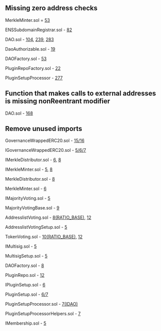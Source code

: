 ## Missing zero address checks
MerkleMinter.sol = [53](https://github.com/code-423n4/2023-03-aragon/blob/main/packages/contracts/src/plugins/token/MerkleMinter.sol#L53)

ENSSubdomainRegistrar.sol - [82](https://github.com/code-423n4/2023-03-aragon/blob/main/packages/contracts/src/framework/utils/ens/ENSSubdomainRegistrar.sol#L82)

DAO.sol - [104](https://github.com/code-423n4/2023-03-aragon/blob/main/packages/contracts/src/core/dao/DAO.sol#L104), [239](https://github.com/code-423n4/2023-03-aragon/blob/main/packages/contracts/src/core/dao/DAO.sol#L239), [283](https://github.com/code-423n4/2023-03-aragon/blob/main/packages/contracts/src/core/dao/DAO.sol#L283)

DaoAuthorizable.sol - [19](https://github.com/code-423n4/2023-03-aragon/blob/main/packages/contracts/src/core/plugin/dao-authorizable/DaoAuthorizable.sol#L19)

DAOFactory.sol - [53](https://github.com/code-423n4/2023-03-aragon/blob/main/packages/contracts/src/framework/dao/DAOFactory.sol#L53)

PluginRepoFactory.sol - [22](https://github.com/code-423n4/2023-03-aragon/blob/main/packages/contracts/src/framework/plugin/repo/PluginRepoFactory.sol#L22)

PluginSetupProcessor - [277](https://github.com/code-423n4/2023-03-aragon/blob/main/packages/contracts/src/framework/plugin/setup/PluginSetupProcessor.sol#L277)

## Function that makes calls to external addresses is missing nonReentrant modifier
DAO.sol - [168](https://github.com/code-423n4/2023-03-aragon/blob/main/packages/contracts/src/core/dao/DAO.sol#L168)

## Remove unused imports
GovernanceWrappedERC20.sol - [15/16](https://github.com/code-423n4/2023-03-aragon/blob/main/packages/contracts/src/token/ERC20/governance/GovernanceWrappedERC20.sol#L15-L16)

IGovernanceWrappedERC20.sol - [5/6/7](https://github.com/code-423n4/2023-03-aragon/blob/main/packages/contracts/src/token/ERC20/governance/IGovernanceWrappedERC20.sol#L5-L7)

IMerkleDistributor.sol - [6](https://github.com/code-423n4/2023-03-aragon/blob/main/packages/contracts/src/plugins/token/IMerkleDistributor.sol#L6), [8](https://github.com/code-423n4/2023-03-aragon/blob/main/packages/contracts/src/plugins/token/IMerkleDistributor.sol#L8)

IMerkleMinter.sol - [5](https://github.com/code-423n4/2023-03-aragon/blob/main/packages/contracts/src/plugins/token/IMerkleMinter.sol#L5), [8](https://github.com/code-423n4/2023-03-aragon/blob/main/packages/contracts/src/plugins/token/IMerkleMinter.sol#L8)

MerkleDistributor.sol - [8](https://github.com/code-423n4/2023-03-aragon/blob/main/packages/contracts/src/plugins/token/MerkleDistributor.sol#L8)

MerkleMinter.sol - [6](https://github.com/code-423n4/2023-03-aragon/blob/main/packages/contracts/src/plugins/token/MerkleMinter.sol#L6)

IMajorityVoting.sol - [5](https://github.com/code-423n4/2023-03-aragon/blob/main/packages/contracts/src/plugins/governance/majority-voting/IMajorityVoting.sol#L5)

MajorityVotingBase.sol - [9](https://github.com/code-423n4/2023-03-aragon/blob/main/packages/contracts/src/plugins/governance/majority-voting/MajorityVotingBase.sol#L9)

AddresslistVoting.sol - [8(RATIO_BASE)](https://github.com/code-423n4/2023-03-aragon/blob/main/packages/contracts/src/plugins/governance/majority-voting/addresslist/AddresslistVoting.sol#L8), [12](https://github.com/code-423n4/2023-03-aragon/blob/main/packages/contracts/src/plugins/governance/majority-voting/addresslist/AddresslistVoting.sol#L12)

AddresslistVotingSetup.sol - [5](https://github.com/code-423n4/2023-03-aragon/blob/main/packages/contracts/src/plugins/governance/majority-voting/addresslist/AddresslistVotingSetup.sol#L5)

TokenVoting.sol - [10(RATIO_BASE)](https://github.com/code-423n4/2023-03-aragon/blob/main/packages/contracts/src/plugins/governance/majority-voting/token/TokenVoting.sol#L10), [12](https://github.com/code-423n4/2023-03-aragon/blob/main/packages/contracts/src/plugins/governance/majority-voting/token/TokenVoting.sol#L12)

IMultisig.sol - [5](https://github.com/code-423n4/2023-03-aragon/blob/main/packages/contracts/src/plugins/governance/multisig/IMultisig.sol#L5)

MultisigSetup.sol - [5](https://github.com/code-423n4/2023-03-aragon/blob/main/packages/contracts/src/plugins/governance/multisig/MultisigSetup.sol#L5)

DAOFactory.sol - [8](https://github.com/code-423n4/2023-03-aragon/blob/main/packages/contracts/src/framework/dao/DAOFactory.sol#L8)

PluginRepo.sol - [12](https://github.com/code-423n4/2023-03-aragon/blob/main/packages/contracts/src/framework/plugin/repo/PluginRepo.sol#L12)

IPluginSetup.sol - [6](https://github.com/code-423n4/2023-03-aragon/blob/main/packages/contracts/src/framework/plugin/setup/IPluginSetup.sol#L6)

PluginSetup.sol - [6/7](https://github.com/code-423n4/2023-03-aragon/blob/main/packages/contracts/src/framework/plugin/setup/PluginSetup.sol#L6-L7)

PluginSetupProcessor.sol - [7(IDAO)](https://github.com/code-423n4/2023-03-aragon/blob/main/packages/contracts/src/framework/plugin/setup/PluginSetupProcessor.sol#L7)

PluginSetupProcessorHelpers.sol - [7](https://github.com/code-423n4/2023-03-aragon/blob/main/packages/contracts/src/framework/plugin/setup/PluginSetupProcessorHelpers.sol#L7)

IMembership.sol - [5](https://github.com/code-423n4/2023-03-aragon/blob/main/packages/contracts/src/core/plugin/membership/IMembership.sol#L5)